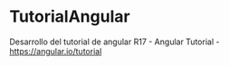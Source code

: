 # TutorialAngular
Desarrollo del tutorial de angular R17 - Angular Tutorial - https://angular.io/tutorial  
